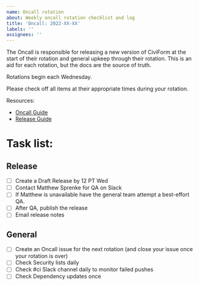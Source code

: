 ```yaml
---
name: Oncall rotation
about: Weekly oncall rotation checklist and log
title: 'Oncall: 2022-XX-XX'
labels: ''
assignees: ''
---
```


The Oncall is responsible for releasing a new version of CiviForm at the start of their rotation and general upkeep through their rotation. This is an aid for each rotation, but the docs are the source of truth.

Rotations begin each Wednesday.

Please check off all items at their appropriate times during your rotation.

Resources:

- [Oncall Guide](https://docs.civiform.us/governance-and-management/project-management/on-call-guide#on-call-responsibilities)
- [Release Guide](https://docs.civiform.us/contributor-guide/developer-guide/releasing)

# Task list:

## Release

- [ ] Create a Draft Release by 12 PT Wed
- [ ] Contact Matthew Sprenke for QA on Slack
- [ ] If Matthew is unavailable have the general team attempt a best-effort QA.
- [ ] After QA, publish the release
- [ ] Email release notes

## General

- [ ] Create an Oncall issue for the next rotation (and close your issue once your rotation is over)
- [ ] Check Security lists daily
- [ ] Check #ci Slack channel daily to monitor failed pushes
- [ ] Check Dependency updates once

